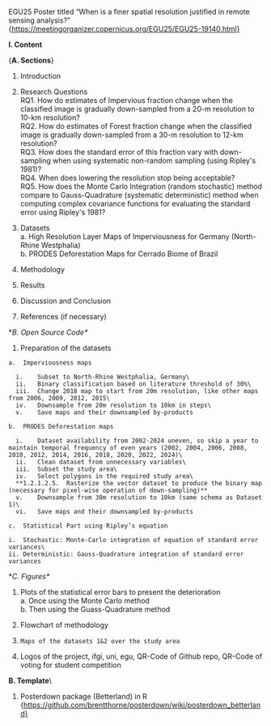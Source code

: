 EGU25 Poster titled “When is a finer spatial resolution justified in remote sensing analysis?” {https://meetingorganizer.copernicus.org/EGU25/EGU25-19140.html}

**I.	Content**

{**A.	Sections**\}

  1. Introduction

  2. Research Questions\
     RQ1.   How do estimates of Impervious fraction change when the classified image is gradually down-sampled from a 20-m resolution to 10-km resolution? \
     RQ2.  How do estimates of Forest fraction change when the classified image is gradually down-sampled from a 30-m resolution to 12-km resolution? \
     RQ3.	How does the standard error of this fraction vary with down-sampling when using systematic non-random sampling (using Ripley's 1981)?\
     RQ4.	When does lowering the resolution stop being acceptable?\
     RQ5.   How does the Monte Carlo Integration (random stochastic) method compare to Gauss-Quadrature (systematic deterministic) method when computing complex covariance functions for evaluating the standard error using Ripley's 1981?
       
  3. Datasets\
     a.	High Resolution Layer Maps of Imperviousness for Germany (North-Rhine Westphalia)\
     b. PRODES Deforestation Maps for Cerrado Biome of Brazil
  
  4. Methodology
  
  5. Results
  
  6. Discussion and Conclusion

  7. References (if necessary) 

**B.	Open Source Code\**

  1.	Preparation of the datasets
  
    a.	Imperviousness maps
    
      i.	Subset to North-Rhine Westphalia, Germany\
      ii.	Binary classification based on literature threshold of 30%\
      iii.	Change 2018 map to start from 20m resolution, like other maps from 2006, 2009, 2012, 2015\
      iv.	Downsample from 20m resolution to 10km in steps\
      v.	Save maps and their downsampled by-products
    
    b.	PRODES Deforestation maps
    
      i.	Dataset availability from 2002-2024 uneven, so skip a year to maintain temporal frequency of even years (2002, 2004, 2006, 2008, 2010, 2012, 2014, 2016, 2018, 2020, 2022, 2024)\
      ii.	Clean dataset from unnecessary variables\
      iii.	Subset the study area\
      iv.	Select polygons in the required study area\
      **1.2.1.2.5.	Rasterize the vector dataset to produce the binary map (necessary for pixel-wise operation of down-sampling)**
      v.	Downsample from 30m resolution to 10km (same schema as Dataset 1)\
      vi.	Save maps and their downsampled by-products
      
    c.	Statistical Part using Ripley’s equation
    
    i.	Stochastic: Monte-Carlo integration of equation of standard error variances\
    ii.	Deterministic: Gauss-Quadrature integration of standard error variances


**C.	Figures\**

  1.	Plots of the statistical error bars to present the deterioration\
    a.	Once using the Monte Carlo method\
    b.	Then using the Guass-Quadrature method
  
  2.	Flowchart of methodology
  
  3.	 Maps of the datasets 1&2 over the study area
  
  4.	Logos of the project, ifgi, uni, egu, QR-Code of Github repo, QR-Code of voting for student competition

**B.	Template**\

  1.	Posterdown package (Betterland) in R {https://github.com/brentthorne/posterdown/wiki/posterdown_betterland}
